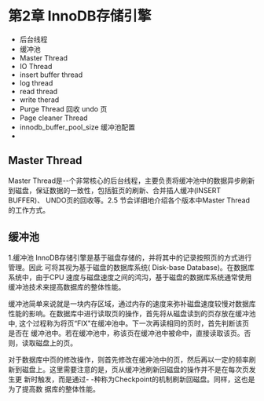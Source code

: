 # 第2章 InnoDB存储引擎

- 后台线程
- 缓冲池
- Master Thread
- IO Thread
- insert buffer thread
- log thread
- read thread
- write therad
- Purge Thread 回收 undo 页
- Page cleaner Thread
- innodb_buffer_pool_size 缓冲池配置
- 

## Master Thread

Master Thread是--个非常核心的后台线程，主要负责将缓冲池中的数据异步刷新
到磁盘，保证数据的一致性，包括脏页的刷新、合并插人缓冲(INSERT BUFFER)、
UNDO页的回收等。2.5 节会详细地介绍各个版本中Master Thread的工作方式。

## 缓冲池

1.缓冲池
InnoDB存储引擎是基于磁盘存储的，并将其中的记录按照页的方式进行管理。因此
可将其视为基于磁盘的数据库系统( Disk-base Database)。在数据库系统中，由于CPU
速度与磁盘速度之间的鸿沟，基于磁盘的数据库系统通常使用缓冲池技术来提高数据库的整体性能。

缓冲池简单来说就是一块内存区域，通过内存的速度来弥补磁盘速度较慢对数据库
性能的影响。在数据库中进行读取页的操作，首先将从磁盘读到的页存放在缓冲池中,
这个过程称为将页“FIX"在缓冲池中。下一次再读相同的页时，首先判断该页是否在
缓冲池中。若在缓冲池中，称该页在缓冲池中被命中，直接读取该页。否则，读取磁盘上的页。

对于数据库中页的修改操作，则首先修改在缓冲池中的页，然后再以一定的频率刷
新到磁盘上。这里需要注意的是，页从缓冲池刷新回磁盘的操作并不是在每次页发生更
新时触发，而是通过- -种称为Checkpoint的机制刷新回磁盘。同样，这也是为了提高数
据库的整体性能。

